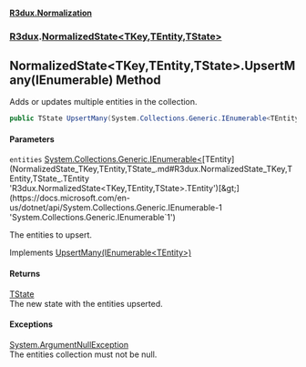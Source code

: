 #### [R3dux.Normalization](R3dux.Normalization.md 'R3dux.Normalization')
### [R3dux](R3dux.Normalization.md#R3dux 'R3dux').[NormalizedState&lt;TKey,TEntity,TState&gt;](NormalizedState_TKey,TEntity,TState_.md 'R3dux.NormalizedState<TKey,TEntity,TState>')

## NormalizedState<TKey,TEntity,TState>.UpsertMany(IEnumerable<TEntity>) Method

Adds or updates multiple entities in the collection.

```csharp
public TState UpsertMany(System.Collections.Generic.IEnumerable<TEntity> entities);
```
#### Parameters

<a name='R3dux.NormalizedState_TKey,TEntity,TState_.UpsertMany(System.Collections.Generic.IEnumerable_TEntity_).entities'></a>

`entities` [System.Collections.Generic.IEnumerable&lt;](https://docs.microsoft.com/en-us/dotnet/api/System.Collections.Generic.IEnumerable-1 'System.Collections.Generic.IEnumerable`1')[TEntity](NormalizedState_TKey,TEntity,TState_.md#R3dux.NormalizedState_TKey,TEntity,TState_.TEntity 'R3dux.NormalizedState<TKey,TEntity,TState>.TEntity')[&gt;](https://docs.microsoft.com/en-us/dotnet/api/System.Collections.Generic.IEnumerable-1 'System.Collections.Generic.IEnumerable`1')

The entities to upsert.

Implements [UpsertMany(IEnumerable&lt;TEntity&gt;)](INormalizedStateCollectionMethods_TKey,TEntity,TState_.UpsertMany(IEnumerable_TEntity_).md 'R3dux.INormalizedStateCollectionMethods<TKey,TEntity,TState>.UpsertMany(System.Collections.Generic.IEnumerable<TEntity>)')

#### Returns
[TState](NormalizedState_TKey,TEntity,TState_.md#R3dux.NormalizedState_TKey,TEntity,TState_.TState 'R3dux.NormalizedState<TKey,TEntity,TState>.TState')  
The new state with the entities upserted.

#### Exceptions

[System.ArgumentNullException](https://docs.microsoft.com/en-us/dotnet/api/System.ArgumentNullException 'System.ArgumentNullException')  
The entities collection must not be null.